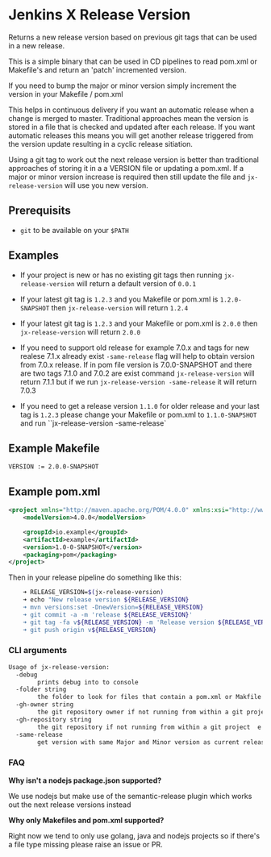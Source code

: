 # Jenkins X Release Version

Returns a new release version based on previous git tags that can be used in a new release.

This is a simple binary that can be used in CD pipelines to read pom.xml or Makefile's and return an 'patch' incremented version.

If you need to bump the major or minor version simply increment the version in your Makefile / pom.xml


This helps in continuous delivery if you want an automatic release when a change is merged to master.  Traditional approaches mean the version is stored in a file that is checked and updated after each release.  If you want automatic releases this means you will get another release triggered from the version update resulting in a cyclic release sitiation.  

Using a git tag to work out the next release version is better than traditional approaches of storing it in a a VERSION file or updating a pom.xml.  If a major or minor version increase is required then still update the file and `jx-release-version` will use you new version. 

## Prerequisits

- `git` to be available on your `$PATH`

## Examples

- If your project is new or has no existing git tags then running `jx-release-version` will return a default version of `0.0.1`

- If your latest git tag is `1.2.3` and you Makefile or pom.xml is `1.2.0-SNAPSHOT` then `jx-release-version` will return `1.2.4`

- If your latest git tag is `1.2.3` and your Makefile or pom.xml is `2.0.0` then `jx-release-version` will return `2.0.0`

- If you need to support old release for example 7.0.x and tags for new realese 7.1.x already exist `-same-release` flag  will help to obtain version from 7.0.x release. If in pom file version is 7.0.0-SNAPSHOT and there are two tags 7.1.0 and 7.0.2 are exist command `jx-release-version` will return 7.1.1 but if we run `jx-release-version -same-release` it will return 7.0.3

- If you need to get a release version `1.1.0` for older release and your last tag is `1.2.3` please change your Makefile or pom.xml to `1.1.0-SNAPSHOT` and run ``jx-release-version -same-release`

## Example Makefile

```$xslt
VERSION := 2.0.0-SNAPSHOT
```

## Example pom.xml

```xml
<project xmlns="http://maven.apache.org/POM/4.0.0" xmlns:xsi="http://www.w3.org/2001/XMLSchema-instance" xsi:schemaLocation="http://maven.apache.org/POM/4.0.0 http://maven.apache.org/maven-v4_0_0.xsd">
    <modelVersion>4.0.0</modelVersion>

    <groupId>io.example</groupId>
    <artifactId>example</artifactId>
    <version>1.0-0-SNAPSHOT</version>
    <packaging>pom</packaging>
</project>
```

Then in your release pipeline do something like this:

```sh
    ➜ RELEASE_VERSION=$(jx-release-version)
    ➜ echo "New release version ${RELEASE_VERSION}
    ➜ mvn versions:set -DnewVersion=${RELEASE_VERSION}
    ➜ git commit -a -m 'release ${RELEASE_VERSION}'
    ➜ git tag -fa v${RELEASE_VERSION} -m 'Release version ${RELEASE_VERSION}'
    ➜ git push origin v${RELEASE_VERSION}
```

### CLI arguments

```sh
Usage of jx-release-version:
  -debug
    	prints debug into to console
  -folder string
    	the folder to look for files that contain a pom.xml or Makfile with the project version to bump (default ".")
  -gh-owner string
    	the git repository owner if not running from within a git project  e.g. fabric8io
  -gh-repository string
    	the git repository if not running from within a git project  e.g. fabric8
  -same-release 
        get version with same Major and Minor version as current release added for support old releases: for example 7.0.x and tag for new realese 7.1.x already exist. With this `-same-release` argument next tag from 7.0.x will be returned          
```

### FAQ

__Why isn't a nodejs package.json supported?__

We use nodejs but make use of the semantic-release plugin which works out the next release versions instead

__Why only Makefiles and pom.xml supported?__

Right now we tend to only use golang, java and nodejs projects so if there's a file type missing please raise an issue or PR.

